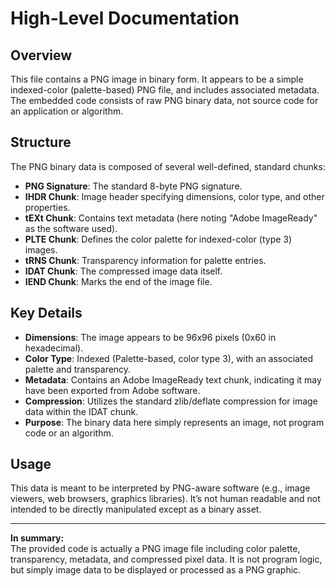 # High-Level Documentation

## Overview

This file contains a PNG image in binary form. It appears to be a simple indexed-color (palette-based) PNG file, and includes associated metadata. The embedded code consists of raw PNG binary data, not source code for an application or algorithm.

## Structure

The PNG binary data is composed of several well-defined, standard chunks:

- **PNG Signature**: The standard 8-byte PNG signature.
- **IHDR Chunk**: Image header specifying dimensions, color type, and other properties.
- **tEXt Chunk**: Contains text metadata (here noting "Adobe ImageReady" as the software used).
- **PLTE Chunk**: Defines the color palette for indexed-color (type 3) images.
- **tRNS Chunk**: Transparency information for palette entries.
- **IDAT Chunk**: The compressed image data itself.
- **IEND Chunk**: Marks the end of the image file.

## Key Details

- **Dimensions**: The image appears to be 96x96 pixels (0x60 in hexadecimal).
- **Color Type**: Indexed (Palette-based, color type 3), with an associated palette and transparency.
- **Metadata**: Contains an Adobe ImageReady text chunk, indicating it may have been exported from Adobe software.
- **Compression**: Utilizes the standard zlib/deflate compression for image data within the IDAT chunk.
- **Purpose**: The binary data here simply represents an image, not program code or an algorithm.

## Usage

This data is meant to be interpreted by PNG-aware software (e.g., image viewers, web browsers, graphics libraries). It’s not human readable and not intended to be directly manipulated except as a binary asset.

---

**In summary:**  
The provided code is actually a PNG image file including color palette, transparency, metadata, and compressed pixel data. It is not program logic, but simply image data to be displayed or processed as a PNG graphic.